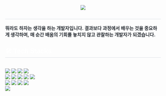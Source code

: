 <div align= "center">
    <img src="https://capsule-render.vercel.app/api?type=waving&color=223035&height=120&text=Hello!👋&animation=&fontColor=000000&fontSize=40" />
    </div>
    <div style="text-align: left;"> 
    <h2 style="border-bottom: 1px solid #d8dee4; color: #ffffff;">  </h2>  
    <div style="font-weight: 700; font-size: 15px; text-align: left; color: #282d33;"> 뭐라도 하자는 생각을 하는 개발자입니다.</li>
        결과보다 과정에서 배우는 것을 중요하게 생각하며, </li>매 순간 배움의 기회를 놓치지 않고 관찰하는 개발자가 되겠습니다. </div> 
    </div>
    <div style="text-align: left;">
    <h2 style="border-bottom: 1px solid #d8dee4; color: #ffffff;"> 🛠️ Tech Stacks </h2> <br> 
    <div style="margin: ; text-align: left;" "text-align: left;"> <img src="https://img.shields.io/badge/Github-181717?style=for-the-badge&logo=Github&logoColor=white">
          <img src="https://img.shields.io/badge/Figma-F24E1E?style=for-the-badge&logo=Figma&logoColor=white">
          <img src="https://img.shields.io/badge/Docker-2496ED?style=for-the-badge&logo=Docker&logoColor=white">
          <img src="https://img.shields.io/badge/Spring-6DB33F?style=for-the-badge&logo=Spring&logoColor=white">
          <br/><img src="https://img.shields.io/badge/Java-007396?style=for-the-badge&logo=Java&logoColor=white">
          <img src="https://img.shields.io/badge/Javascript-F7DF1E?style=for-the-badge&logo=Javascript&logoColor=white">
          <img src="https://img.shields.io/badge/HTML5-E34F26?style=for-the-badge&logo=HTML5&logoColor=white">
          <img src="https://img.shields.io/badge/Python-3776AB?style=for-the-badge&logo=Python&logoColor=white">
          <img src="https://img.shields.io/badge/Notion-000000?style=for-the-badge&logo=Notion&logoColor=white">
          <br/><img src="https://img.shields.io/badge/MySQL-4479A1?style=for-the-badge&logo=MySQL&logoColor=white">
          <img src="https://img.shields.io/badge/Git-F05032?style=for-the-badge&logo=Git&logoColor=white">
          <img src="https://img.shields.io/badge/CSS3-1572B6?style=for-the-badge&logo=CSS3&logoColor=white">
          <img src="https://img.shields.io/badge/Firebase-FFCA28?style=for-the-badge&logo=Firebase&logoColor=white">
          <br/><img src="https://img.shields.io/badge/React-61DAFB?style=for-the-badge&logo=React&logoColor=white">
          </div>
    </div>
    
